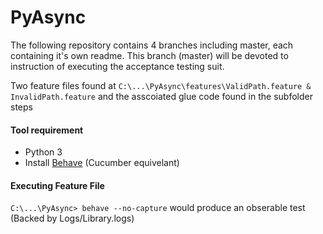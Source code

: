 # PyAsync

The following repository contains 4 branches including master, each containing it's own readme. This branch (master) will be devoted to instruction of executing the acceptance testing suit.

Two feature files found at ```C:\...\PyAsync\features\ValidPath.feature & InvalidPath.feature``` and the asscoiated glue code found in the subfolder steps

#### Tool requirement
- Python 3
- Install [Behave](https://behave.readthedocs.io/en/latest/install.html) (Cucumber equivelant) 

#### Executing Feature File

```C:\...\PyAsync> behave --no-capture``` would produce an obserable test (Backed by Logs/Library.logs)


